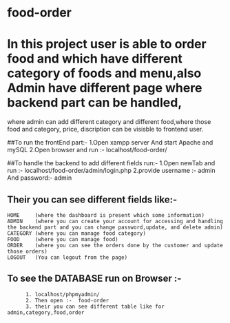 # food-order
# In this project user is able to order food and which have different category of foods and menu,also Admin have different page where backend part can be handled,
  where admin can add different category and different food,where those food and category, price, discription can be visisble to  frontend user.
  
##To run the frontEnd part:-
      1.Open xampp server And start Apache and mySQL
      2.Open browser and run :- localhost/food-order/
  
##To handle the backend to add different fields run:-
    1.Open newTab and run :- localhost/food-order/admin/login.php
    2.provide username :- admin And password:- admin 
  
## Their you can see different fields like:-
    HOME     (where the dashboard is present which some information)
    ADMIN    (where you can create your account for accessing and handling the backend part and you can change password,update, and delete admin)
    CATEGORY (where you can manage food category)
    FOOD     (where you can manage food)
    ORDER    (where you can see the orders done by the customer and update those orders)
    LOGOUT   (You can logout from the page)
  
## To see the DATABASE run on Browser :-
          1. localhost/phpmyadmin/  
          2. Then open :-  food-order
          3. their you can see different table like for admin,category,food,order

